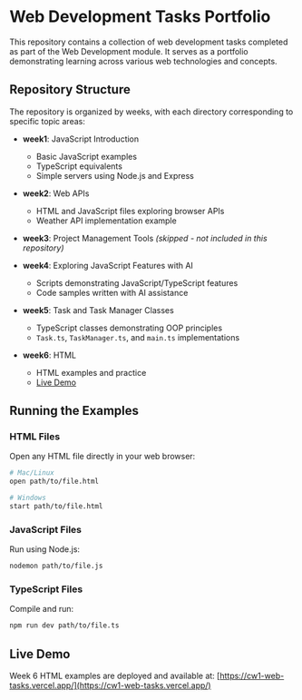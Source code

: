 # Web Development Tasks Portfolio

This repository contains a collection of web development tasks completed as part of the Web Development module. It serves as a portfolio demonstrating learning across various web technologies and concepts.

## Repository Structure

The repository is organized by weeks, with each directory corresponding to specific topic areas:

- **week1**: JavaScript Introduction

  - Basic JavaScript examples
  - TypeScript equivalents
  - Simple servers using Node.js and Express

- **week2**: Web APIs

  - HTML and JavaScript files exploring browser APIs
  - Weather API implementation example

- **week3**: Project Management Tools _(skipped - not included in this repository)_

- **week4**: Exploring JavaScript Features with AI

  - Scripts demonstrating JavaScript/TypeScript features
  - Code samples written with AI assistance

- **week5**: Task and Task Manager Classes

  - TypeScript classes demonstrating OOP principles
  - `Task.ts`, `TaskManager.ts`, and `main.ts` implementations

- **week6**: HTML
  - HTML examples and practice
  - [Live Demo](https://cw1-web-tasks.vercel.app/)

## Running the Examples

### HTML Files

Open any HTML file directly in your web browser:

```bash
# Mac/Linux
open path/to/file.html

# Windows
start path/to/file.html
```

### JavaScript Files

Run using Node.js:

```bash
nodemon path/to/file.js
```

### TypeScript Files

Compile and run:

```bash
npm run dev path/to/file.ts
```

## Live Demo

Week 6 HTML examples are deployed and available at: [https://cw1-web-tasks.vercel.app/](https://cw1-web-tasks.vercel.app/)
